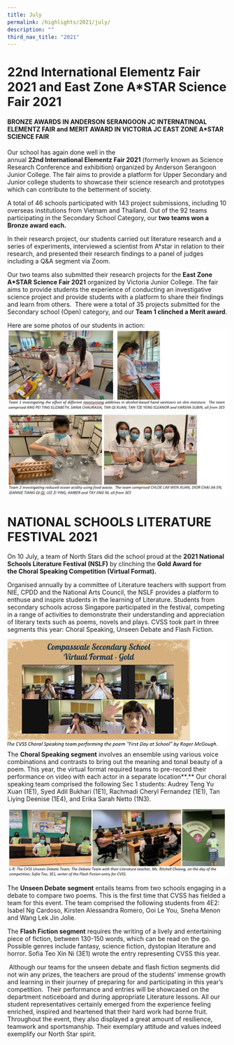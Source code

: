 ```yaml
---
title: July
permalink: /highlights/2021/july/
description: ""
third_nav_title: "2021"
---
```

# 22nd International Elementz Fair 2021 and East Zone A*STAR Science Fair 2021
  
#### BRONZE AWARDS IN ANDERSON SERANGOON JC INTERNATINOAL ELEMENTZ FAIR and MERIT AWARD IN VICTORIA JC EAST ZONE A\*STAR SCIENCE FAIR

Our school has again done well in the annual **22nd International Elementz Fair 2021** (formerly known as Science Research Conference and exhibition) organized by Anderson Serangoon Junior College. The fair aims to provide a platform for Upper Secondary and Junior college students to showcase their science research and prototypes which can contribute to the betterment of society.

A total of 46 schools participated with 143 project submissions, including 10 overseas institutions from Vietnam and Thailand. Out of the 92 teams participating in the Secondary School Category, our **two teams won a Bronze award each.**

In their research project, our students carried out literature research and a series of experiments, interviewed a scientist from A\*star in relation to their research, and presented their research findings to a panel of judges including a Q&A segment via Zoom.

Our two teams also submitted their research projects for the **East Zone A*STAR Science Fair 2021** organized by Victoria Junior College. The fair aims to provide students the experience of conducting an investigative science project and provide students with a platform to share their findings and learn from others.  There were a total of 35 projects submitted for the Secondary school (Open) category, and our **Team 1 clinched a Merit award**.

Here are some photos of our students in action:
![](/images/Team%201%20investigating%20the%20effect%20different.jpg)
![](/images/Team%202%20investigating%20reduced%20ocean%20acidity%20using%20waste.jpg)

# NATIONAL SCHOOLS LITERATURE FESTIVAL 2021
  
On 10 July, a team of North Stars did the school proud at the **2021 National Schools Literature Festival (NSLF)** by clinching the **Gold Award for the Choral Speaking Competition (Virtual Format).** 

Organised annually by a committee of Literature teachers with support from NIE, CPDD and the National Arts Council, the NSLF provides a platform to enthuse and inspire students in the learning of Literature. Students from secondary schools across Singapore participated in the festival, competing in a range of activities to demonstrate their understanding and appreciation of literary texts such as poems, novels and plays. CVSS took part in three segments this year: Choral Speaking, Unseen Debate and Flash Fiction.

![](/images/NATIONAL%20SCHOOLS%20LITERATURE%20FESTIVAL%202021.jpg)
The **Choral Speaking segment** involves an ensemble using various voice combinations and contrasts to bring out the meaning and tonal beauty of a poem. This year, the virtual format required teams to pre-record their performance on video with each actor in a separate location**.** Our choral speaking team comprised the following Sec 1 students: Audrey Teng Yu Xuan (1E1), Syed Adil Bukhari (1E1), Rachmadi Cheryl Fernandez (1E1), Tan Liying Deenise (1E4), and Erika Sarah Netto (1N3).

![](/images/NATIONAL%20SCHOOLS%20LITERATURE%20FESTIVAL%202021%202.jpg)

The **Unseen Debate** **segment** entails teams from two schools engaging in a debate to compare two poems. This is the first time that CVSS has fielded a team for this event. The team comprised the following students from 4E2: Isabel Ng Cardoso, Kirsten Alessandra Romero, Ooi Le You, Sneha Menon and Wang Lek Jin Jolie.

The **Flash Fiction segment** requires the writing of a lively and entertaining piece of fiction, between 130-150 words, which can be read on the go.  Possible genres include fantasy, science fiction, dystopian literature and horror. Sofia Teo Xin Ni (3E1) wrote the entry representing CVSS this year.

 Although our teams for the unseen debate and flash fiction segments did not win any prizes, the teachers are proud of the students’ immense growth and learning in their journey of preparing for and participating in this year’s competition.  Their performance and entries will be showcased on the department noticeboard and during appropriate Literature lessons. All our student representatives certainly emerged from the experience feeling enriched, inspired and heartened that their hard work had borne fruit. Throughout the event, they also displayed a great amount of resilience, teamwork and sportsmanship. Their exemplary attitude and values indeed exemplify our North Star spirit.